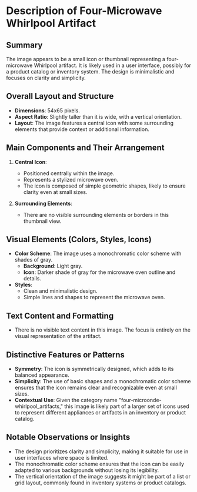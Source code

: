 # Description of Four-Microwave Whirlpool Artifact

## Summary
The image appears to be a small icon or thumbnail representing a four-microwave Whirlpool artifact. It is likely used in a user interface, possibly for a product catalog or inventory system. The design is minimalistic and focuses on clarity and simplicity.

## Overall Layout and Structure
- **Dimensions**: 54x65 pixels.
- **Aspect Ratio**: Slightly taller than it is wide, with a vertical orientation.
- **Layout**: The image features a central icon with some surrounding elements that provide context or additional information.

## Main Components and Their Arrangement

1. **Central Icon**:
   - Positioned centrally within the image.
   - Represents a stylized microwave oven.
   - The icon is composed of simple geometric shapes, likely to ensure clarity even at small sizes.

2. **Surrounding Elements**:
   - There are no visible surrounding elements or borders in this thumbnail view.

## Visual Elements (Colors, Styles, Icons)

- **Color Scheme**: The image uses a monochromatic color scheme with shades of gray.
  - **Background**: Light gray.
  - **Icon**: Darker shade of gray for the microwave oven outline and details.
- **Styles**:
  - Clean and minimalistic design.
  - Simple lines and shapes to represent the microwave oven.

## Text Content and Formatting

- There is no visible text content in this image. The focus is entirely on the visual representation of the artifact.

## Distinctive Features or Patterns

- **Symmetry**: The icon is symmetrically designed, which adds to its balanced appearance.
- **Simplicity**: The use of basic shapes and a monochromatic color scheme ensures that the icon remains clear and recognizable even at small sizes.
- **Contextual Use**: Given the category name "four-microonde-whirlpool_artifacts," this image is likely part of a larger set of icons used to represent different appliances or artifacts in an inventory or product catalog.

## Notable Observations or Insights

- The design prioritizes clarity and simplicity, making it suitable for use in user interfaces where space is limited.
- The monochromatic color scheme ensures that the icon can be easily adapted to various backgrounds without losing its legibility.
- The vertical orientation of the image suggests it might be part of a list or grid layout, commonly found in inventory systems or product catalogs.